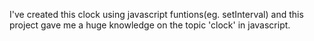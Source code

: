 I've created this clock using javascript funtions(eg. setInterval) and this project gave me a huge knowledge on the topic 'clock' in javascript.
